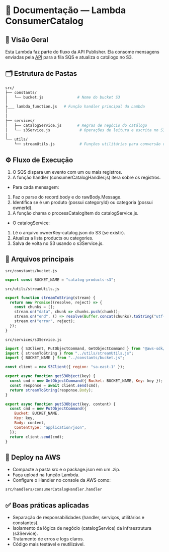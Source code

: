 # 📝 Documentação — Lambda ConsumerCatalog

## 📌 Visão Geral
Esta Lambda faz parte do fluxo da API Publisher. Ela consome mensagens enviadas pela [API](https://github.com/vitoriadeveloper/product-catalog-aws) para a fila SQS e atualiza o catálogo no S3.

## 🗂 Estrutura de Pastas
```bash
src/
├── constants/
│   └── bucket.js               # Nome do bucket S3
│
├___ lambda_function.js   # Função handler principal da Lambda
│  
│
├── services/
│   ├── catalogService.js       # Regras de negócio do catálogo
│   └── s3Service.js             # Operações de leitura e escrita no S3
│
└── utils/
    └── streamUtils.js           # Funções utilitárias para conversão de streams
```

## ⚙ Fluxo de Execução
1. O SQS dispara um evento com um ou mais registros.
2. A função handler (consumerCatalogHandler.js) itera sobre os registros.

* Para cada mensagem:

1. Faz o parse do record.body e do rawBody.Message.
2. Identifica se é um produto (possui categoryId) ou categoria (possui ownerId).
3. A função chama o processCatalogItem do catalogService.js.

* O catalogService:
1. Lê o arquivo ownerKey-catalog.json do S3 (se existir).
2. Atualiza a lista products ou categories.
3. Salva de volta no S3 usando o s3Service.js.

## 📁 Arquivos principais
`src/constants/bucket.js`
```js
export const BUCKET_NAME = "catalog-products-s3";
```

`src/utils/streamUtils.js`
```js
export function streamToString(stream) {
  return new Promise((resolve, reject) => {
    const chunks = [];
    stream.on("data", chunk => chunks.push(chunk));
    stream.on("end", () => resolve(Buffer.concat(chunks).toString("utf-8")));
    stream.on("error", reject);
  });
}
```
`src/services/s3Service.js`

```js
import { S3Client, PutObjectCommand, GetObjectCommand } from "@aws-sdk/client-s3";
import { streamToString } from "../utils/streamUtils.js";
import { BUCKET_NAME } from "../constants/bucket.js";

const client = new S3Client({ region: "sa-east-1" });

export async function getS3Object(key) {
  const cmd = new GetObjectCommand({ Bucket: BUCKET_NAME, Key: key });
  const response = await client.send(cmd);
  return streamToString(response.Body);
}

export async function putS3Object(key, content) {
  const cmd = new PutObjectCommand({
    Bucket: BUCKET_NAME,
    Key: key,
    Body: content,
    ContentType: "application/json",
  });
  return client.send(cmd);
}

```

## 🚀 Deploy na AWS
* Compacte a pasta src e o package.json em um .zip.
* Faça upload na função Lambda.
* Configure o Handler no console da AWS como:
```bash
src/handlers/consumerCatalogHandler.handler
```

## ✅ Boas práticas aplicadas
* Separação de responsabilidades (handler, serviços, utilitários e constantes).
* Isolamento da lógica de negócio (catalogService) da infraestrutura (s3Service).
* Tratamento de erros e logs claros.
* Código mais testável e reutilizável.
